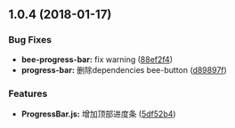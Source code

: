 <a name="1.0.4"></a>
## 1.0.4 (2018-01-17)


### Bug Fixes

* **bee-progress-bar:** fix warning ([88ef2f4](https://github.com/tinper-bee/progress-bar/commit/88ef2f4))
* **progress-bar:** 删除dependencies bee-button ([d89897f](https://github.com/tinper-bee/progress-bar/commit/d89897f))


### Features

* **ProgressBar.js:** 增加顶部进度条 ([5df52b4](https://github.com/tinper-bee/progress-bar/commit/5df52b4))




